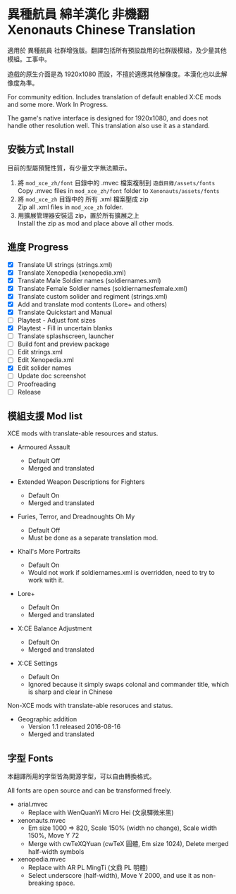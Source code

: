 # 異種航員 綿羊漢化 非機翻 <br> Xenonauts Chinese Translation #

適用於 異種航員 社群增強版。翻譯包括所有預設啟用的社群版模組，及少量其他模組。工事中。

遊戲的原生介面是為 1920x1080 而設，不擅於適應其他解像度。本漢化也以此解像度為準。

For community edition. Includes translation of default enabled X:CE mods and some more. Work In Progress.

The game's native interface is designed for 1920x1080, and does not handle other resolution well.
This translation also use it as a standard.

## 安裝方式 Install ##

目前的型屬預覽性質，有少量文字無法顯示。

1. 將 `mod_xce_zh/font` 目錄中的 .mvec 檔案複制到 `遊戲目錄/assets/fonts` <br> Copy .mvec files in `mod_xce_zh/font` folder to `Xenonauts/assets/fonts`
2. 將 `mod_xce_zh` 目錄中的 所有 .xml 檔案壓成 zip <br> Zip all .xml files in `mod_xce_zh` folder.
3. 用擴展管理器安裝這 zip，置於所有擴展之上 <br> Install the zip as mod and place above all other mods.

## 進度 Progress ##

* [x] Translate UI strings (strings.xml)
* [x] Translate Xenopedia (xenopedia.xml)
* [x] Translate Male Soldier names (soldiernames.xml)
* [x] Translate Female Soldier names (soldiernamesfemale.xml)
* [x] Translate custom solider and regiment (strings.xml)
* [x] Add and translate mod contents (Lore+ and others)
* [x] Translate Quickstart and Manual
* [ ] Playtest - Adjust font sizes
* [x] Playtest - Fill in uncertain blanks
* [ ] Translate splashscreen, launcher
* [ ] Build font and preview package
* [ ] Edit strings.xml
* [ ] Edit Xenopedia.xml
* [x] Edit solider names
* [ ] Update doc screenshot
* [ ] Proofreading
* [ ] Release

## 模組支援 Mod list ##

XCE mods with translate-able resources and status.

* Armoured Assault
  * Default Off
  * Merged and translated

* Extended Weapon Descriptions for Fighters
  * Default On
  * Merged and translated

* Furies, Terror, and Dreadnoughts Oh My
  * Default Off
  * Must be done as a separate translation mod.

* Khall's More Portraits
  * Default On
  * Would not work if soldiernames.xml is overridden, need to try to work with it.

* Lore+
  * Default On
  * Merged and translated

* X:CE Balance Adjustment
  * Default On
  * Merged and translated

* X:CE Settings
  * Default On
  * Ignored because it simply swaps colonal and commander title, which is sharp and clear in Chinese

Non-XCE mods with translate-able resoruces and status.

* Geographic addition
  * Version 1.1 released 2016-08-16
  * Merged and translated

## 字型 Fonts ##

本翻譯所用的字型皆為開源字型，可以自由轉換格式。

All fonts are open source and can be transformed freely.

* arial.mvec
  * Replace with WenQuanYi Micro Hei (文泉驛微米黑)
* xenonauts.mvec
  * Em size 1000 => 820, Scale 150% (width no change), Scale width 150%, Move Y 72
  * Merge with cwTeXQYuan (cwTeX 圓體, Em size 1024), Delete merged half-width symbols
* xenopedia.mvec
  * Replace with AR PL MingTi (文鼎 PL 明體)
  * Select underscore (half-width), Move Y 2000, and use it as non-breaking space.